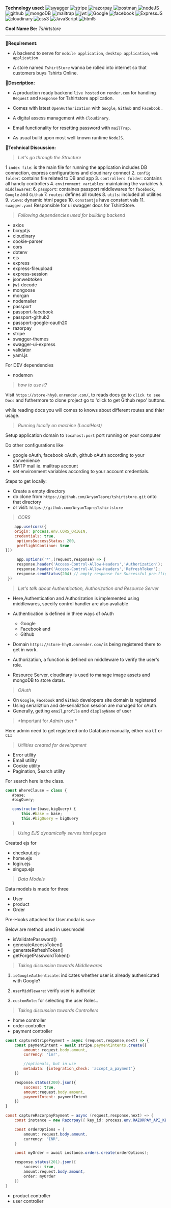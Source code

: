 **Technology used:** ![swagger](https://res.cloudinary.com/djmev9ppr/image/upload/v1705335363/icons/swagger%20docs.png) ![stripe](https://res.cloudinary.com/djmev9ppr/image/upload/v1705335363/icons/stripe.png) ![razorpay](https://res.cloudinary.com/djmev9ppr/image/upload/v1705335363/icons/razorpay.png) ![postman](https://res.cloudinary.com/djmev9ppr/image/upload/v1705335363/icons/postman.png) ![nodeJS](https://res.cloudinary.com/djmev9ppr/image/upload/v1705335362/icons/nodejs.png) ![github](https://res.cloudinary.com/djmev9ppr/image/upload/v1705335362/icons/github.png) ![mongoDB](https://res.cloudinary.com/djmev9ppr/image/upload/v1705335362/icons/mongo%20db.png) ![mailtrap](https://res.cloudinary.com/djmev9ppr/image/upload/v1705335362/icons/mailtrap.png) ![jwt](https://res.cloudinary.com/djmev9ppr/image/upload/v1705335362/icons/jwt.png) ![Google](https://res.cloudinary.com/djmev9ppr/image/upload/v1705335362/icons/google.png) ![facebook](https://res.cloudinary.com/djmev9ppr/image/upload/v1705335362/icons/facebook.png) ![ExpressJS](https://res.cloudinary.com/djmev9ppr/image/upload/v1705335362/icons/express%20js.png) ![cloudinary](https://res.cloudinary.com/djmev9ppr/image/upload/v1705335362/icons/cloudinary.png) ![css3](https://res.cloudinary.com/djmev9ppr/image/upload/v1705071655/icons/css3.png) ![JavaScript](https://res.cloudinary.com/djmev9ppr/image/upload/v1705071655/icons/js.png) ![html5](https://res.cloudinary.com/djmev9ppr/image/upload/v1705071655/icons/html5.png)

**Cool Name Be:** *Tshirtstore*

---

📝**Requirement:**
- A backend to serve for `mobile application`, `desktop application`, `web application`

- A store named `TshirtStore` wanna be rolled  into internet so that customers buys Tshirts Online.


📒**Description:**
- A production ready backend `live hosted` on `render.com` for handling `Request` and `Response` for Tshirtstore application.

- Comes with latest `OpenAuthorization` with `Google`, `Github` and `Facebook` .

- A digital assess management with `Cloudinary`.

- Email functionality for resetting password with `mailTrap`.

- As usual build upon most well known runtime `NodeJS`.

🤖**Technical Discussion:**


> *Let's go through the Structure*

1 `index file`:
is the main file for running the application includes DB connection, express configurations and cloudinary connect
2. `config folder`:
   contains file related to DB and app
3. `controllers folder`:
   contains all handly controllers
4. `environment variables`:
   maintaining the variables
5. `middlewares`:
6. `passport`:
   containes passport middlewares for `facebook`,  `Google` and `Github`
7. `routes`:
   defines all routes
8. `utils`:
   included all utilities
9. `views`:
   dynamic html pages
10. `constantjs`
    have constant vals
11. `swagger.yaml`
    Responsible for ui swagger docs for TshirtStore.



> *Following dependencies used for building backend*
- axios
- bcryptjs
- cloudinary
- cookie-parser
- cors
- dotenv
- ejs
- express
- express-fileupload
- express-session
- jsonwebtoken
- jwt-decode
- mongoose
- morgan
- nodemailer
- passport
- passport-facebook
- passport-github2
- passport-google-oauth20
- razorpay
- stripe
- swagger-themes
- swagger-ui-express
- validator
- yaml.js

For DEV dependencies
- nodemon

> *how to use it?*


Visit `https://store-hhy8.onrender.com/`, to reads docs go to `click to see Docs` and futhermore to clone project go to 'click to get Github repo' buttons.

while reading docs you will comes to knows about different routes and thier usage.


> *Running locally on machine (LocalHost)*

Setup application domain to `locahost:port` port running on your computer

Do other configurations like
- google oAuth, facebook oAuth, github oAuth according to your convenience
- SMTP mail ie. mailtrap account
- set environment variables according to your account credentials.


Steps to get locally:
- Create a empty directory
- do clone from `https://github.com/AryanTapre/tshirtstore.git` onto that directory
- or visit: `https://github.com/AryanTapre/tshirtstore`


> *CORS*
```javascript
    app.use(cors({
    origin: process.env.CORS_ORIGIN,
    credentials: true,
     optionsSuccessStatus: 200,
     preflightContinue: true
}))

     app.options('*',(request,response) => {
     response.header('Access-Control-Allow-Headers','Authorization');
     response.header('Access-Control-Allow-Headers','RefreshToken');
     response.sendStatus(204) // empty response for Successful pre-flight
 })

```

> *Let's talk about Authentication, Authorization and Resource Server*

- Here,Authentication and Authorization is implemented using middlewares, specify control handler are also avaliable

- Authentication is defined in three ways of oAuth
    - Google
    - Facebook and
    - Github

- Domain `https://store-hhy8.onrender.com/` is being registered there to get in work.

- Authorization, a function is defined on middleware to verify the user's role.

- Resource Server, cloudinary is used to manage image assets and mongoDB to store datas.


> *OAuth*

- On `Google`, `Facebook` and `Github` developers site domain is registered
- Using serializtion and de-serializtion session are managed for oAuth.
- Generally, getting `email`,`profile` and `displayName` of user


> *Important for *Admin* user *

Here admin need to get registered onto Database manually, either via `UI` or `CLI`


> *Utilities created for development*
- Error utility
- Email utility
- Cookie utility
- Pagination, Search utility

For search here is the class.

```Javascript
const WhereClause = class {
   #base;
   #bigQuery;

   constructor(base,bigQuery) {
       this.#base = base;
       this.#bigQuery = bigQuery
   }
```


> *Using EJS dynamically serves html pages*

Created ejs for
- checkout.ejs
- home.ejs
- login.ejs
- singup.ejs


> *Data Models*

Data models is made for three
- User
- product
- Order

Pre-Hooks attached for User.modal is `save`

Below are method used in user.model
- isValidatePassword()
- generateAccessToken()
- generateRefreshToken()
- getForgetPasswordToken()


> *Taking discussion towards Middlewares*

1. `isGoogleAuthenticate`: indicates whether user is already authenicated with Google?


2. `userMiddleware`: verify user is authorize


3. `customRole`: for selecting the user Roles..


> *Taking discussion towards Controllers*

- home controller
- order controller
- payment controller
```javascript
const captureStripePayment = async (request,response,next) => {
    const paymentIntent = await stripe.paymentIntents.create({
        amount: request.body.amount,
        currency: 'inr',

        //optionals, but in use
        metadata: {integration_check: 'accept_a_payment'}
    })

    response.status(200).json({
        success: true,
        amount:request.body.amount,
        paymentIntent: paymentIntent
    })
}

```
```java
const captureRazorpayPayment = async (request,response,next) => {
    const instance = new Razorpay({ key_id: process.env.RAZORPAY_API_KEY, key_secret: process.env.RAZORPAY_SECRET_KEY })

    const orderOptions = {
        amount: request.body.amount,
        currency: "INR",
    }

    const myOrder = await instance.orders.create(orderOptions);

    response.status(201).json({
        success: true,
        amount:request.body.amount,
        order: myOrder
    })
}
```

- product controller
- user controller



